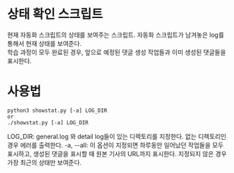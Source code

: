 # 상태 확인 스크립트

현재 자동화 스크립트의 상태를 보여주는 스크립트. 자동화 스크립트가 남겨놓은 log를 통해서 현재 상태를 보여준다.  
학습 과정이 모두 완료된 경우, 앞으로 예정된 댓글 생성 작업들과 이미 생성된 댓글들을 표시한다.

# 사용법

```
python3 showstat.py [-a] LOG_DIR
or
./showstat.py [-a] LOG_DIR
```

LOG_DIR: general.log 와 detail log들이 있는 디렉토리를 지정한다. 없는 디렉토리인 경우 에러를 출력한다.
-a, --all: 이 옵션이 지정되면 하루동안 일어났던 작업들을 모두 표시하고, 생성된 댓글을 표시할 때 원본 기사의 URL까지 표시한다. 지정되지 않은 경우 가장 최근의 상태만 보여준다.

